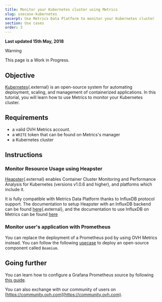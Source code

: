 ```yaml
---
title: Monitor your Kubernetes cluster using Metrics
slug: usecase-kubernetes
excerpt: Use Metrics Data Platform to monitor your Kubernetes cluster
section: Use cases
order: 3
---
```

**Last updated 15th May, 2018**

> [!warning]
>
> This page is a Work in Progress.
>

## Objective

[Kubernetes](https://kubernetes.io/){.external} is an open-source system for automating deployment, scaling, and management of containerized applications. In this tutorial, you will learn how to use Metrics to monitor your Kubernetes cluster.

## Requirements

- a valid OVH Metrics account.
- a `WRITE` token that can be found on Metrics's manager
- a Kubernetes cluster

## Instructions

### Monitor Resource Usage using Heapster

[Heapster](https://github.com/kubernetes/heapster){.external} enables Container Cluster Monitoring and Performance Analysis for Kubernetes (versions v1.0.6 and higher), and platforms which include it.

It is fully compatible with Metrics Data Platform thanks to InfluxDB protocol support. The documentation to setup Heapster with an InfluxDB backend can be found [here](https://github.com/kubernetes/heapster/blob/master/docs/influxdb.md){.external}, and the documentation to use InfluxDB on Metrics can be found [here](../protocol-influxdb)

### Monitor user's application with Prometheus

You can replace the deployment of a Prometheus pod by using OVH Metrics instead. You can follow the following [usecase](../usecase-prometheus) to deploy an open-source component called `Beamium`.

## Going further

You can learn how to configure a Grafana Prometheus source by following [this guide](../start-grafana).

You can also exchange with our community of users on [https://community.ovh.com](https://community.ovh.com).